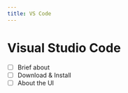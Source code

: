 ```yaml
---
title: VS Code
---
```

# Visual Studio Code

- [ ] Brief about
- [ ] Download & Install
- [ ] About the UI
